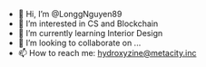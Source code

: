 - 👋 Hi, I’m @LonggNguyen89
- 👀 I’m interested in CS and Blockchain
- 🌱 I’m currently learning Interior Design
- 💞️ I’m looking to collaborate on ...
- 📫 How to reach me: hydroxyzine@metacity.inc

<!---
LonggNguyen89/LonggNguyen89 is a ✨ special ✨ repository because its `README.md` (this file) appears on your GitHub profile.
You can click the Preview link to take a look at your changes.
--->
